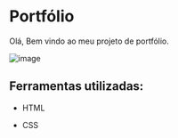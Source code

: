 # Portfólio 

Olá, Bem vindo ao meu projeto de portfólio.

![image](https://cdn.discordapp.com/attachments/1078878078467592255/1080547938599706714/image.png)

## Ferramentas utilizadas:

* HTML

* CSS
